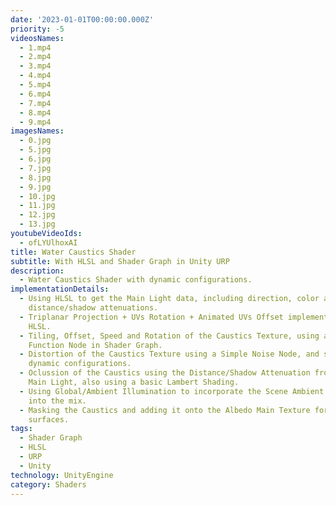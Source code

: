 ```yaml
---
date: '2023-01-01T00:00:00.000Z'
priority: -5
videosNames:
  - 1.mp4
  - 2.mp4
  - 3.mp4
  - 4.mp4
  - 5.mp4
  - 6.mp4
  - 7.mp4
  - 8.mp4
  - 9.mp4
imagesNames:
  - 0.jpg
  - 5.jpg
  - 6.jpg
  - 7.jpg
  - 8.jpg
  - 9.jpg
  - 10.jpg
  - 11.jpg
  - 12.jpg
  - 13.jpg
youtubeVideoIds:
  - ofLYUlhoxAI
title: Water Caustics Shader
subtitle: With HLSL and Shader Graph in Unity URP
description:
  - Water Caustics Shader with dynamic configurations.
implementationDetails:
  - Using HLSL to get the Main Light data, including direction, color and
    distance/shadow attenuations.
  - Triplanar Projection + UVs Rotation + Animated UVs Offset implemented in
    HLSL.
  - Tiling, Offset, Speed and Rotation of the Caustics Texture, using a Custom
    Function Node in Shader Graph.
  - Distortion of the Caustics Texture using a Simple Noise Node, and some
    dynamic configurations.
  - Oclussion of the Caustics using the Distance/Shadow Attenuation from the
    Main Light, also using a basic Lambert Shading.
  - Using Global/Ambient Illumination to incorporate the Scene Ambient Lighting
    into the mix.
  - Masking the Caustics and adding it onto the Albedo Main Texture for the
    surfaces.
tags:
  - Shader Graph
  - HLSL
  - URP
  - Unity
technology: UnityEngine
category: Shaders
---
```

